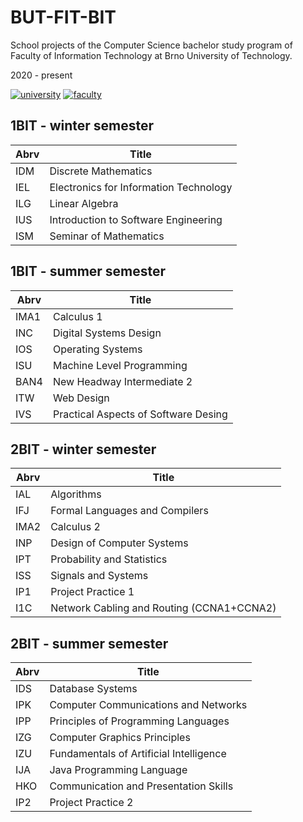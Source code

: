 # BUT-FIT-BIT
School projects of the Computer Science bachelor study program of Faculty of Information Technology at Brno University of Technology.

2020 - present

[![university](https://img.shields.io/badge/university-Brno%20University%20of%20Technology-red.svg)](https://www.vutbr.cz/en/)
[![faculty](https://img.shields.io/badge/faculty-Faculty%20of%20Information%20Technology-blue.svg)](http://www.fit.vutbr.cz/.en)

## 1BIT - winter semester

Abrv | Title
--- | ---
IDM | Discrete Mathematics
IEL | Electronics for Information Technology
ILG | Linear Algebra
IUS | Introduction to Software Engineering
ISM | Seminar of Mathematics

## 1BIT - summer semester

Abrv | Title
---  | ---
IMA1 | Calculus 1
INC  | Digital Systems Design
IOS  | Operating Systems
ISU  | Machine Level Programming
BAN4 | New Headway Intermediate 2
ITW  | Web Design
IVS  | Practical Aspects of Software Desing

## 2BIT - winter semester

Abrv | Title
---  | ---
IAL  | Algorithms
IFJ  | Formal Languages and Compilers
IMA2 | Calculus 2
INP  | Design of Computer Systems
IPT  | Probability and Statistics
ISS  | Signals and Systems
IP1  | Project Practice 1
I1C  | Network Cabling and Routing (CCNA1+CCNA2)

## 2BIT - summer semester

Abrv | Title
---  | ---
IDS  | Database Systems
IPK  | Computer Communications and Networks
IPP  | Principles of Programming Languages
IZG  | Computer Graphics Principles
IZU  | Fundamentals of Artificial Intelligence
IJA  | Java Programming Language
HKO  | Communication and Presentation Skills
IP2  | Project Practice 2
